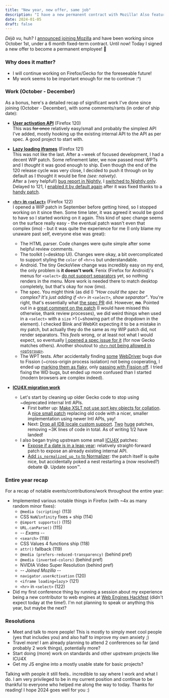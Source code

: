 ```yaml
---
title: "New year, new offer, same job"
description: "I have a new permanent contract with Mozilla! Also featuring a 2023 recap."
date: 2024-01-05
draft: false
---
```


*Déjà vu*, huh? I [announced joining Mozilla](/joining-mozilla/) and have been working since October 1st, under a 6 month fixed-term contract. Until now! Today I signed a new offer to become a permanent employee! 🎉

### Why does it matter?

- I will continue working on Firefox/Gecko for the foreseeable future!
- My work seems to be important enough for me to continue :^)

### Work (October - December)

As a bonus, here's a detailed recap of significant work I've done since joining (October - December), with some comments/rants (in order of ship date):

- **[User activation API](https://bugzilla.mozilla.org/show_bug.cgi?id=1791079)** (Firefox 120)<br>
  This was ~~for once~~ relatively easy/small and probably the simplest API I've added, mostly hooking up the existing internal API to the API as per spec. A good project to start with.

- **[Lazy loading iframes](https://bugzilla.mozilla.org/show_bug.cgi?id=1622090)** (Firefox 121)<br>
  This was not like the last. After a ~week of focused development, I had a decent WIP patch. Some refinement later, we now passed most WPTs and I *thought* it was good enough to ship. Even though the end of the 120 release cycle was very close, I decided to push it through on by default as I thought it would be fine *(see: naivety)*. <br> After a (very helpful!) [bug report in Nightly](https://bugzilla.mozilla.org/show_bug.cgi?id=1860041), I [switched to Nightly only](https://bugzilla.mozilla.org/show_bug.cgi?id=1860057). Delayed to 121, I [enabled it by default again](https://bugzilla.mozilla.org/show_bug.cgi?id=1860729) after it was fixed thanks to a [handy patch](https://phabricator.services.mozilla.com/D191750).

- **[`<hr>` in `<select>`](https://bugzilla.mozilla.org/show_bug.cgi?id=1830909)** (Firefox 122)<br>
  I opened a WIP patch in September before getting hired, so I stopped working on it since then. Some time later, it was agreed it would be good to have so I started working on it again. This kind of spec change seems on the surface really easy - the eventual patch wasn't even that complex (imo) - but it was quite the experience for me (I only blame my unaware past self, everyone else was great):
  - The HTML parser. Code changes were quite simple after some helpful review comments.
  - The toolkit (~desktop UI). Changes were okay, a bit overcomplicated to support styling the `color` of `<hr>s` but understandable.
  - Android. The tiny GeckoView change was incredibly easy on my end, the only problem is **it doesn't work**. Fenix (Firefox for Android)'s menus for `<select>` [do not support separators](https://bugzilla.mozilla.org/show_bug.cgi?id=1867045) yet, so nothing renders in the menu. More work is needed there to match desktop completely, but that's okay for now (imo).
  - The spec. You might think (as did I) *"How could the spec be complex? It's just adding if `<hr>` in `<select>`, show separator"*. You're right, that's essentially what [the spec PR](https://github.com/whatwg/html/pull/9124/files) did. However, **no**. Pointed out in a [great comment on the patch](https://phabricator.services.mozilla.com/D189065#6429777) (I would have missed this otherwise, thank review processes), we did weird things when used in a `<select>` with a `size` >1 (~showing part of the dropdown in the element). I checked Blink and WebKit expecting it to be a mistake in my patch, but actually they do the same as my WIP patch did, not render separators. This *feels* wrong, or at least not what I would expect, so eventually [I opened a spec issue for it](https://github.com/whatwg/html/issues/9960) (for now Gecko matches others). Another shoutout to [`<hr>` not being allowed in `<optgroup>`](https://github.com/whatwg/html/issues/9247).
  - The WPT tests. After accidentally finding [some](https://bugzilla.mozilla.org/show_bug.cgi?id=1867045) [WebDriver](https://bugzilla.mozilla.org/show_bug.cgi?id=1856989) bugs due to Fission (~cross-origin process isolation) not being cooperating, I ended up [marking them as flaky](https://phabricator.services.mozilla.com/D190441), only [passing with Fission off](https://phabricator.services.mozilla.com/D191630). I tried fixing the WD bugs, but ended up more confused than I started (modern browsers are complex indeed).

- **[ICU4X migration work](https://bugzilla.mozilla.org/show_bug.cgi?id=1815871)**<br>
  - Let's start by cleaning up older Gecko code to stop using ~deprecated internal Intl APIs.
    - First batter up: [Make XSLT not use sort key objects for collation](https://bugzilla.mozilla.org/show_bug.cgi?id=1730119). A [nice small patch](https://phabricator.services.mozilla.com/D192349) replacing old code with a nicer, smaller implementation using newer Intl APIs, yay!
    - Next: [Drop all IDB locale custom support](https://bugzilla.mozilla.org/show_bug.cgi?id=1730706). [Two](https://phabricator.services.mozilla.com/D192064) [huge](https://phabricator.services.mozilla.com/D192198) patches, removing ~3K lines of code in total. As of writing 1/2 have landed!
  - I also began trying upstream some small [ICU4X](https://github.com/unicode-org/icu4x/) patches:
    - [Expose if a date is in a leap year](https://github.com/unicode-org/icu4x/pull/4273): relatively straight-forward patch to expose an already existing internal API.
    - [Add `is_normalized_up_to` to Normalizer](https://github.com/unicode-org/icu4x/pull/4334): the patch itself is quite nice, but accidentally poked a nest restarting a (now resolved?) debate 😅. Update soon™.

### Entire year recap

For a recap of notable events/contributions/work throughout the entire year:

- Implemented various notable things in Firefox (with ~4x as many random minor fixes):
  - `@media (scripting)` (113)
  - CSS `NaN`/`infinity` fixes + ship (114)
  - `@import supports()` (115)
  - `URL.canParse()` (115)
  - *-- Exams --*
  - `<search>` (118)
  - CSS Values 4 functions ship (118)
  - `attr()` fallback (119)
  - `@media (prefers-reduced-transparency)` (behind pref)
  - `@media (inverted-colors)` (behind pref)
  - NVIDIA Video Super Resolution (behind pref)
  - *-- Joined Mozilla --*
  - `navigator.userActivation` (120)
  - `<iframe loading=lazy`> (121)
  - `<hr>` in `<select>` (122)
- Did my first conference thing by running a session about my experience being a new contributor to web engines at [Web Engines Hackfest](https://webengineshackfest.org/2023/) (didn't expect today at the time!). I'm not planning to speak or anything this year, but maybe the next?

### Resolutions

- Meet and talk to more people! This is mostly to simply meet cool people (yes that includes you) and also half to improve my own anxiety ;)
- Travel more! I am already planning to attend 2 conferences so far (and probably 2 work things), potentially more?
- Start doing (more) work on standards and other upstream projects like ICU4X
- Get my JS engine into a mostly usable state for basic projects?

Talking with people it still feels.. incredible to say where I work and what I do. I am very privileged to be in my current position and continue to be thankful to everyone who helped me along the way to today. Thanks for reading! I hope 2024 goes well for you :)